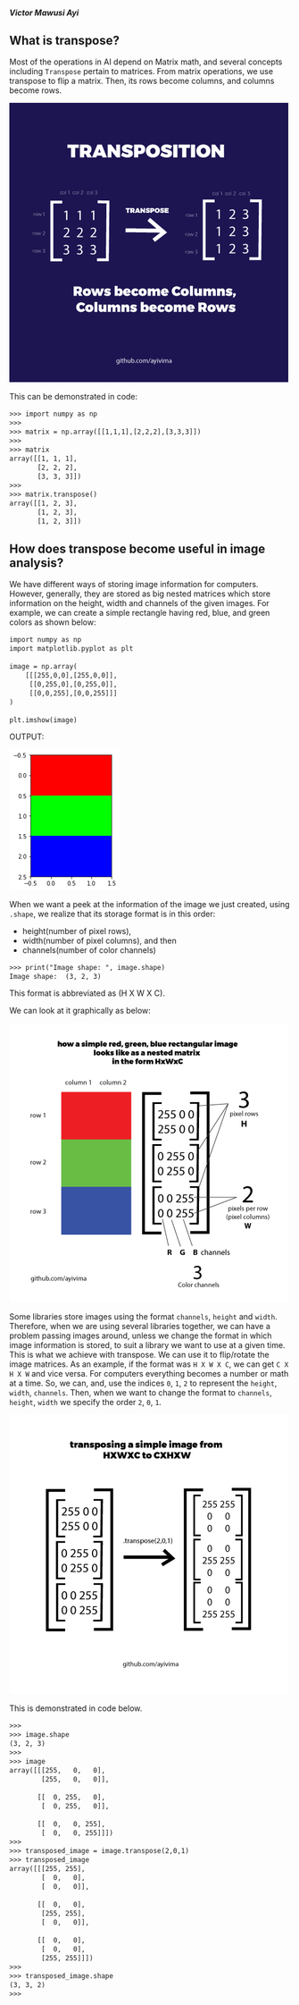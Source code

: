 ##### Victor Mawusi Ayi

What is transpose?
------------------

Most of the operations in AI depend on Matrix math, and several concepts including `Transpose` pertain to matrices. 
From matrix operations, we use transpose to flip a matrix. Then, its rows become columns, and columns become rows.

![](/imgs/transpose.png)

This can be demonstrated in code:

```
>>> import numpy as np
>>>
>>> matrix = np.array([[1,1,1],[2,2,2],[3,3,3]])
>>>
>>> matrix
array([[1, 1, 1],
       [2, 2, 2],
       [3, 3, 3]])
>>>
>>> matrix.transpose()
array([[1, 2, 3],
       [1, 2, 3],
       [1, 2, 3]])
```

How does transpose become useful in image analysis?
---------------------------------------------------

We have different ways of storing image information for computers. However, generally, they are stored as big nested matrices which store information on the height, width and channels of the given images.
For example, we can create a simple rectangle having red, blue, and green colors as shown below:

```
import numpy as np
import matplotlib.pyplot as plt

image = np.array(
    [[[255,0,0],[255,0,0]],
     [[0,255,0],[0,255,0]],
     [[0,0,255],[0,0,255]]]
)

plt.imshow(image)
```
OUTPUT:

![](/imgs/samp_image_transpose.png)

When we want a peek at the information of the image we just created, using `.shape`, we realize that its storage format is in this order: 
 + height(number of pixel rows), 
 + width(number of pixel columns), and then 
 + channels(number of color channels) 
 
```
>>> print("Image shape: ", image.shape)
Image shape:  (3, 2, 3)
```
This format is abbreviated as (H X W X C). 

We can look at it graphically as below:

![](/imgs/samp_image_transpose2b.png)

Some libraries store images using the format `channels`, `height` and `width`. 
Therefore, when we are using several libraries together, we can have a problem passing images around, unless we change the format in which image information is stored, to suit a library we want to use at a given time.
This is what we achieve with transpose. We can use it to flip/rotate the image matrices. As an example, if the format was `H X W X C`, we can get `C X H X W` and vice versa.
For computers everything becomes a number or math at a time. So, we can, and, use the indices `0`, `1`, `2` to represent the `height`, `width`, `channels`. Then, when we want to change the format to `channels`, `height`, `width` we specify the order `2`, `0`, `1`.

![](/imgs/image_transpose.png)

This is demonstrated in code below.

```
>>>
>>> image.shape
(3, 2, 3)
>>>
>>> image
array([[[255,   0,   0],
        [255,   0,   0]],

       [[  0, 255,   0],
        [  0, 255,   0]],

       [[  0,   0, 255],
        [  0,   0, 255]]])
>>>
>>> transposed_image = image.transpose(2,0,1)
>>> transposed_image
array([[[255, 255],
        [  0,   0],
        [  0,   0]],

       [[  0,   0],
        [255, 255],
        [  0,   0]],

       [[  0,   0],
        [  0,   0],
        [255, 255]]])
>>>
>>> transposed_image.shape
(3, 3, 2)
>>>
```
```
